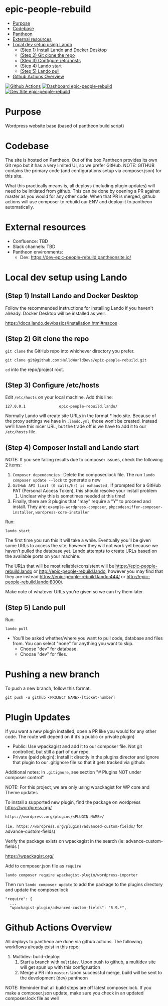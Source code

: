 # epic-people-rebuild

- [Purpose](#purpose)
- [Codebase](#codebase)
- [Pantheon](#pantheon)
- [External resources](#external-resources)
- [Local dev setup using Lando](#local-dev-setup-using-lando)
    - [(Step 1) Install Lando and Docker Desktop](#step-1-install-lando-and-docker-desktop)
    - [(Step 2) Git clone the repo](#step-2-git-clone-the-repo)
    - [(Step 3) Configure /etc/hosts](#step-3-configure-etchosts)
    - [(Step 4) Lando start](#step-4-lando-start)
    - [(Step 5) Lando pull](#step-5-lando-pull)
- [Github Actions Overview](#github-actions-overview)

[![Github Actions](https://github.com/HelloWorldDevs/epic-people-rebuild/actions/workflows/build_deploy_and_test.yml/badge.svg)](https://github.com/HelloWorldDevs/epic-people-rebuild/actions/workflows/build_deploy_and_test.yml)
[![Dashboard epic-people-rebuild](https://img.shields.io/badge/dashboard-epic_people_rebuild-yellow.svg)](https://dashboard.pantheon.io/sites/b8ee32d0-8d4a-420c-b586-8213b61c76ae#dev/code)
[![Dev Site epic-people-rebuild](https://img.shields.io/badge/site-epic_people_rebuild-blue.svg)](http://dev-epic-people-rebuild.pantheonsite.io/)


# Purpose

Wordpress website base (based of pantheon build script)

# Codebase

The site is hosted on Pantheon. Out of the box Pantheon provides its own Git repo but it has a very limited UI, so we prefer GitHub.
NOTE:   GITHUB contains the primary code (and configurations setup via composer.json) for this site.

What this practically means is, all deploys (including plugin updates) will need to be initiated from github.   This can be done by opening a PR against master as you would for any other code.     When that PR is merged, github actions will use composer to rebuild our ENV and deploy it to pantheon automatically.

# External resources

* Confluence: TBD
* Slack channels:   TBD
* Pantheon environments:
    * Dev: https://dev-epic-people-rebuild.pantheonsite.io/

# Local dev setup using Lando

## (Step 1) Install Lando and Docker Desktop

Follow the recommended instructions for installing Lando if you haven't already. Docker Desktop will be installed as well.

https://docs.lando.dev/basics/installation.html#macos


## (Step 2) Git clone the repo

`git clone` the GitHub repo into whichever directory you prefer.

`git clone git@github.com:HelloWorldDevs/epic-people-rebuild.git`

`cd` into the repo/project root.

## (Step 3) Configure /etc/hosts

Edit `/etc/hosts` on your local machine. Add this line:

```
127.0.0.1				epic-people-rebuild.lando/
```

Normally Lando will create site URLs in the format *.lndo.site. Because of the proxy settings we have in `.lando.yml`, those won’t be created. Instead we’ll have this nicer URL, but the trade off is we have to add it to our `/etc/hosts` file.

## (Step 4) Composer Install and Lando start

NOTE:  If you see failing results due to composer issues, check the following 2 items:
1) `Composer dependencies:`  Delete the composer.lock file.   The run `lando composer update --lock` to generate a new
2) `GitHub API limit (0 calls/hr) is exhausted,` If prompted for a GitHub PAT (Personal Access Token), this should resolve your install problem
    1) Unclear why this is sometimes needed at this time!
3) Finally, there are 3 plugins that "may" require a "Y" to proceed and install.   They are:  `example-wordpress-composer`, `phpcodesniffer-composer-installer`, `wordpress-core-installer`

Run:
```
lando start
```

The first time you run this it will take a while. Eventually you’ll be given some URLs to access the site, however they will not work yet
because we haven’t pulled the database yet. Lando attempts to create URLs based on the
available ports on your machine.

The URLs that will be most reliable/consistent will be https://epic-people-rebuild.lando or http://epic-people-rebuild.lando, however you may find that they are instead https://epic-people-rebuild.lando:444/ or http://epic-people-rebuild.lando:8000/.

Make note of whatever URLs you’re given so we can try them later.

## (Step 5) Lando pull

Run:

```
lando pull
```

* You'll be asked whether/where you want to pull code, database and files from. You can select "none" for anything you want to skip.
    * Choose "dev" for database.
    * Choose "dev" for files.

# Pushing a new branch

To push a new branch, follow this format:

```
git push -u github <PROJECT NAME>-[ticket-number]
```

# Plugin Updates

If you want a new plugin installed, open a PR like you would for any other code.   The route will depend on if it’s a public or private plugin)

* Public:  Use wpackagist and add it to our composer file.    Not git controlled, but still a part of our repo.
* Private (paid plugin):   Install it directly in the plugins director and ignore that plugin to our .gitignore file so that it gets tracked via github:

Additional notes:
In `.gitignore`, see section "# Plugins NOT under composer control"


NOTE:  For this project, we are only using wpackagist for WP core and Theme updates

To install a supported new plugin, find the package on wordpress https://wordpress.org/

```
https://wordpress.org/plugins/<PLUGIN NAME>/
```
`(ie, https://wordpress.org/plugins/advanced-custom-fields/` for advance-custom-fields)

Verify the package exists on wpackagist in the search (ie: advance-custom-fields )

https://wpackagist.org/

Add to composer.json file as `require`

```lando composer require wpackagist-plugin/wordpress-importer```

Then run `lando composer update` to add the package to the plugins directory and update the composer.lock

```
"require": {
  ...
  "wpackagist-plugin/advanced-custom-fields": "5.9.*",
```


# Github Actions Overview
All deploys to pantheon are done via github actions.   The following workflows already exist in this repo:
1) Multidev:  build-deploy:
    1) Start a branch with `multidev`.    Upon push to github, a multidev site will get spun up with this configruation
    2) Merge a PR into `master`.   Upon successful merge, build will be sent to the development (dev) pantheon

NOTE:  Reminder that all build steps are off latest composer.lock.   If you make a composer.json update, make sure you check in an updated composer.lock file as well


